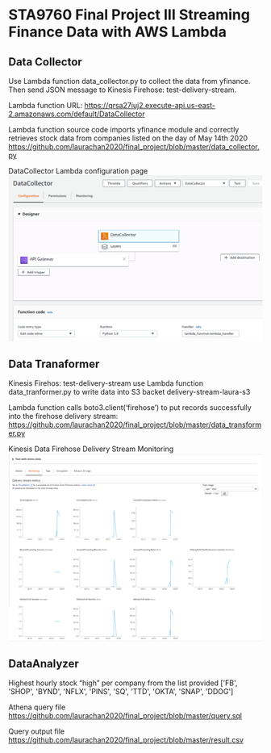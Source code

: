 # STA9760 Final Project III  Streaming Finance Data with AWS Lambda
## Data Collector
Use Lambda function data_collector.py to collect the data from yfinance. Then send JSON message to Kinesis Firehose: test-delivery-stream.

Lambda function URL: https://qrsa27iuj2.execute-api.us-east-2.amazonaws.com/default/DataCollector

Lambda function source code imports yfinance module and correctly retrieves stock data from companies listed on the day of May 14th 2020
https://github.com/laurachan2020/final_project/blob/master/data_collector.py


DataCollector Lambda configuration page
![scrnshot](https://github.com/laurachan2020/final_project/blob/master/resources/data_collector.PNG)

## Data Tranaformer
Kinesis Firehos: test-delivery-stream use Lambda function data_tranformer.py to write data into S3 backet delivery-stream-laura-s3

Lambda function calls boto3.client(‘firehose’) to put records successfully into the firehose delivery stream:
https://github.com/laurachan2020/final_project/blob/master/data_transformer.py

Kinesis Data Firehose Delivery Stream Monitoring
![scrnshot](https://github.com/laurachan2020/final_project/blob/master/resources/kinesis_firehose_delivery_system_monitoring.PNG)

## DataAnalyzer

Highest hourly stock “high” per company from the list provided
['FB', 'SHOP', 'BYND', 'NFLX', 'PINS', 'SQ', 'TTD', 'OKTA', 'SNAP', 'DDOG']

Athena query file
https://github.com/laurachan2020/final_project/blob/master/query.sql

Query output file
https://github.com/laurachan2020/final_project/blob/master/result.csv




